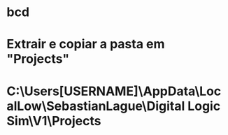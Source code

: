 # bcd 

# Extrair e copiar a pasta em "Projects"      
# C:\Users\[USERNAME]\AppData\LocalLow\SebastianLague\Digital Logic Sim\V1\Projects
